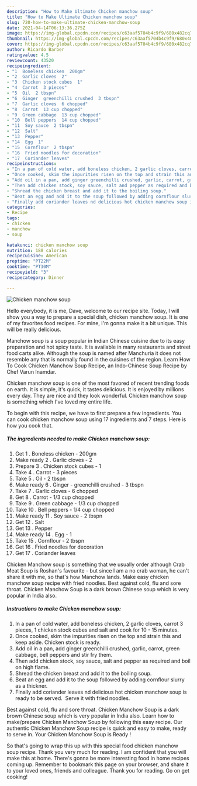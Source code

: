 ```yaml
---
description: "How to Make Ultimate Chicken manchow soup"
title: "How to Make Ultimate Chicken manchow soup"
slug: 720-how-to-make-ultimate-chicken-manchow-soup
date: 2021-04-14T06:13:36.275Z
image: https://img-global.cpcdn.com/recipes/c63aaf5704b4c9f9/680x482cq70/chicken-manchow-soup-recipe-main-photo.jpg
thumbnail: https://img-global.cpcdn.com/recipes/c63aaf5704b4c9f9/680x482cq70/chicken-manchow-soup-recipe-main-photo.jpg
cover: https://img-global.cpcdn.com/recipes/c63aaf5704b4c9f9/680x482cq70/chicken-manchow-soup-recipe-main-photo.jpg
author: Ricardo Barber
ratingvalue: 4.5
reviewcount: 43520
recipeingredient:
- "1  Boneless chicken  200gm"
- "2  Garlic cloves  2"
- "3  Chicken stock cubes  1"
- "4  Carrot  3 pieces"
- "5  Oil  2 tbspn"
- "6  Ginger  greenchilli crushed  3 tbspn"
- "7  Garlic cloves  6 chopped"
- "8  Carrot  13 cup chopped"
- "9  Green cabbage  13 cup chopped"
- "10  Bell peppers  14 cup chopped"
- "11  Soy sauce  2 tbspn"
- "12  Salt"
- "13  Pepper"
- "14  Egg  1"
- "15  Cornflour  2 tbspn"
- "16  Fried noodles for decoration"
- "17  Coriander leaves"
recipeinstructions:
- "In a pan of cold water, add boneless chicken, 2 garlic cloves, carrot 3 pieces, 1 chicken stock cubes and salt and cook for 10 - 15 minutes."
- "Once cooked, skim the impurities risen on the top and strain this and keep aside. Chicken stock is ready."
- "Add oil in a pan, add ginger greenchilli crushed, garlic, carrot, green cabbage, bell peppers and stir fry them."
- "Then add chicken stock, soy sauce, salt and pepper as required and boil on high flame."
- "Shread the chicken breast and add it to the boiling soup."
- "Beat an egg and add it to the soup followed by adding cornflour slurry as a thickner."
- "Finally add coriander leaves nd delicious hot chicken manchow soup is ready to be served.  Serve it with fried noodles."
categories:
- Recipe
tags:
- chicken
- manchow
- soup

katakunci: chicken manchow soup 
nutrition: 188 calories
recipecuisine: American
preptime: "PT22M"
cooktime: "PT30M"
recipeyield: "3"
recipecategory: Dinner

---
```



![Chicken manchow soup](https://img-global.cpcdn.com/recipes/c63aaf5704b4c9f9/680x482cq70/chicken-manchow-soup-recipe-main-photo.jpg)

Hello everybody, it is me, Dave, welcome to our recipe site. Today, I will show you a way to prepare a special dish, chicken manchow soup. It is one of my favorites food recipes. For mine, I'm gonna make it a bit unique. This will be really delicious.

Manchow soup is a soup popular in Indian Chinese cuisine due to its easy preparation and hot spicy taste. It is available in many restaurants and street food carts alike. Although the soup is named after Manchuria it does not resemble any that is normally found in the cuisines of the region. Learn How To Cook Chicken Manchow Soup Recipe, an Indo-Chinese Soup Recipe by Chef Varun Inamdar.

Chicken manchow soup is one of the most favored of recent trending foods on earth. It is simple, it's quick, it tastes delicious. It is enjoyed by millions every day. They are nice and they look wonderful. Chicken manchow soup is something which I've loved my entire life.


To begin with this recipe, we have to first prepare a few ingredients. You can cook chicken manchow soup using 17 ingredients and 7 steps. Here is how you cook that.

<!--inarticleads1-->

##### The ingredients needed to make Chicken manchow soup:

1. Get 1 . Boneless chicken - 200gm
1. Make ready 2 . Garlic cloves - 2
1. Prepare 3 . Chicken stock cubes - 1
1. Take 4 . Carrot - 3 pieces
1. Take 5 . Oil - 2 tbspn
1. Make ready 6 . Ginger - greenchilli crushed - 3 tbspn
1. Take 7 . Garlic cloves - 6 chopped
1. Get 8 . Carrot - 1/3 cup chopped
1. Take 9 . Green cabbage - 1/3 cup chopped
1. Take 10 . Bell peppers - 1/4 cup chopped
1. Make ready 11 . Soy sauce - 2 tbspn
1. Get 12 . Salt
1. Get 13 . Pepper
1. Make ready 14 . Egg - 1
1. Take 15 . Cornflour - 2 tbspn
1. Get 16 . Fried noodles for decoration
1. Get 17 . Coriander leaves


Chicken Manchow soup is something that we usually order although Crab Meat Soup is Roshan&#39;s favourite - but since I am a no crab woman, he can&#39;t share it with me, so that&#39;s how Manchow lands. Make easy chicken manchow soup recipe with fried noodles. Best against cold, flu and sore throat. Chicken Manchow Soup is a dark brown Chinese soup which is very popular in India also. 

<!--inarticleads2-->

##### Instructions to make Chicken manchow soup:

1. In a pan of cold water, add boneless chicken, 2 garlic cloves, carrot 3 pieces, 1 chicken stock cubes and salt and cook for 10 - 15 minutes.
1. Once cooked, skim the impurities risen on the top and strain this and keep aside. Chicken stock is ready.
1. Add oil in a pan, add ginger greenchilli crushed, garlic, carrot, green cabbage, bell peppers and stir fry them.
1. Then add chicken stock, soy sauce, salt and pepper as required and boil on high flame.
1. Shread the chicken breast and add it to the boiling soup.
1. Beat an egg and add it to the soup followed by adding cornflour slurry as a thickner.
1. Finally add coriander leaves nd delicious hot chicken manchow soup is ready to be served.  Serve it with fried noodles.


Best against cold, flu and sore throat. Chicken Manchow Soup is a dark brown Chinese soup which is very popular in India also. Learn how to make/prepare Chicken Manchow Soup by following this easy recipe. Our authentic Chicken Manchow Soup recipe is quick and easy to make, ready to serve in. Your Chicken Manchow Soup is Ready ! 

So that's going to wrap this up with this special food chicken manchow soup recipe. Thank you very much for reading. I am confident that you will make this at home. There's gonna be more interesting food in home recipes coming up. Remember to bookmark this page on your browser, and share it to your loved ones, friends and colleague. Thank you for reading. Go on get cooking!
